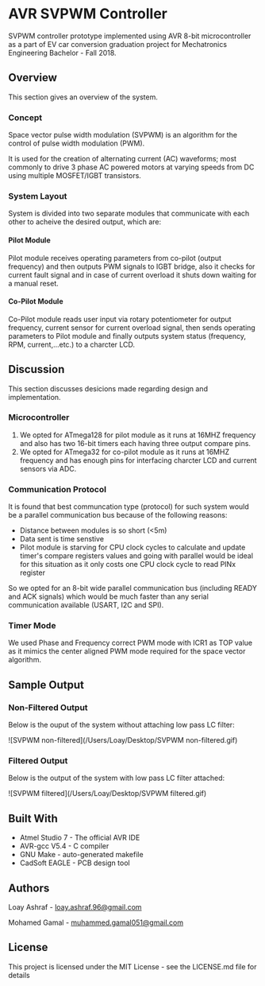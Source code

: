 # AVR SVPWM Controller
SVPWM controller prototype implemented using AVR 8-bit microcontroller as a part of EV car conversion graduation project for Mechatronics Engineering Bachelor - Fall 2018.

## Overview
This section gives an overview of the system.

### Concept
Space vector pulse width modulation (SVPWM) is an algorithm for the control of pulse width modulation (PWM).

It is used for the creation of alternating current (AC) waveforms; most commonly to drive 3 phase AC powered motors at varying speeds from DC using multiple MOSFET/IGBT transistors. 

### System Layout
System is divided into two separate modules that communicate with each other to acheive the desired output, which are:
#### Pilot Module

Pilot module receives operating parameters from co-pilot (output frequency) and then outputs PWM signals to IGBT bridge, also it checks for current fault signal and in case of current overload it shuts down waiting for a manual reset.

#### Co-Pilot Module

Co-Pilot module reads user input via rotary potentiometer for output frequency, current sensor for current overload signal, then sends operating parameters to Pilot module and finally outputs system status (frequency, RPM, current,...etc.) to a charcter LCD.

## Discussion
This section discusses desicions made regarding design and implementation.

### Microcontroller

1. We opted for ATmega128 for pilot module as it runs at 16MHZ frequency and also has two 16-bit timers each having three output compare pins.
2. We opted for ATmega32 for co-pilot module as it runs at 16MHZ frequency and has enough pins for interfacing charcter LCD and current sensors via ADC.

### Communication Protocol

It is found that best communcation type (protocol) for such system would be a parallel communication bus because of the following reasons:

- Distance between modules is so short (<5m)
- Data sent is time senstive
- Pilot module is starving for CPU clock cycles to calculate and update timer's compare registers values and going with parallel would be ideal for this situation as it only costs one CPU clock cycle to read PINx register 

So we opted for an 8-bit wide parallel communication bus (including READY and ACK signals) which would be much faster than any serial communication available (USART, I2C and SPI).

### Timer Mode

We used Phase and Frequency correct PWM mode with ICR1 as TOP value as it mimics the center aligned PWM mode required for the space vector algorithm.

## Sample Output

### Non-Filtered Output

Below is the ouput of the system without attaching low pass LC filter:

![SVPWM non-filtered](/Users/Loay/Desktop/SVPWM non-filtered.gif)

### Filtered Output

Below is the output of the system with low pass LC filter attached:

![SVPWM filtered](/Users/Loay/Desktop/SVPWM filtered.gif)

## Built With
- Atmel Studio 7 - The official AVR IDE
- AVR-gcc V5.4 - C compiler
- GNU Make - auto-generated makefile
- CadSoft EAGLE - PCB design tool

## Authors
Loay Ashraf - <loay.ashraf.96@gmail.com>

Mohamed Gamal - <muhammed.gamal051@gmail.com>

## License
This project is licensed under the MIT License - see the LICENSE.md file for details
